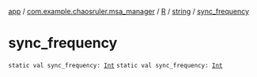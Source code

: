[app](../../../index.md) / [com.example.chaosruler.msa_manager](../../index.md) / [R](../index.md) / [string](index.md) / [sync_frequency](.)

# sync_frequency

`static val sync_frequency: `[`Int`](https://kotlinlang.org/api/latest/jvm/stdlib/kotlin/-int/index.html)
`static val sync_frequency: `[`Int`](https://kotlinlang.org/api/latest/jvm/stdlib/kotlin/-int/index.html)